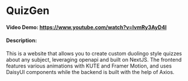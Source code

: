 # QuizGen #
#### Video Demo: https://www.youtube.com/watch?v=lvmRy3AyD4I
#### Description:
This is a website that allows you to create custom duolingo style quizzes about any subject, leveraging openapi and built on NextJS. The frontend features various animations with KUTE and Framer Motion, and uses DaisyUI components while the backend is built with the help of Axios.